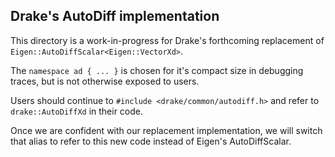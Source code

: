 
Drake's AutoDiff implementation
-------------------------------

This directory is a work-in-progress for Drake's forthcoming replacement of
`Eigen::AutoDiffScalar<Eigen::VectorXd>`.

The `namespace ad { ... }` is chosen for it's compact size in debugging traces,
but is not otherwise exposed to users.

Users should continue to `#include <drake/common/autodiff.h>` and refer to
`drake::AutoDiffXd` in their code.

Once we are confident with our replacement implementation, we will switch that
alias to refer to this new code instead of Eigen's AutoDiffScalar.
